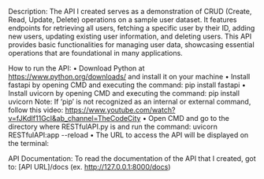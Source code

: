 Description:
	The API I created serves as a demonstration of CRUD (Create, Read, Update, Delete) operations on a sample user dataset.
    It features endpoints for retrieving all users, fetching a specific user by their ID, adding new users, 
    updating existing user information, and deleting users. This API provides basic functionalities for managing user data, 
    showcasing essential operations that are foundational in many applications.

How to run the API:
•	Download Python at https://www.python.org/downloads/ and install it on your machine
•	Install fastapi by opening CMD and executing the command: pip install fastapi
•	Install uvicorn by opening CMD and executing the command: pip install uvicorn
Note: If ‘pip’ is not recognized as an internal or external command, follow this video: https://www.youtube.com/watch?v=fJKdIf11GcI&ab_channel=TheCodeCity
•	Open CMD and go to the directory where RESTfulAPI.py is and run the command: uvicorn RESTfulAPI:app --reload
•	The URL to access the API will be displayed on the terminal:
 
API Documentation:
	To read the documentation of the API that I created, got to: [API URL]/docs (ex. http://127.0.0.1:8000/docs)